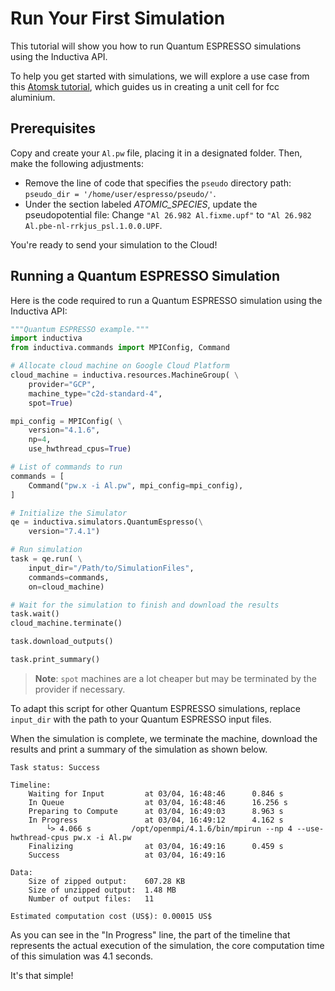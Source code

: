 # Run Your First Simulation
This tutorial will show you how to run Quantum ESPRESSO simulations using the Inductiva API. 

To help you get started with simulations, we will explore a use case from this [Atomsk tutorial](https://atomsk.univ-lille.fr/tutorial_QE.php), which guides us in creating a unit cell for fcc aluminium.

## Prerequisites
Copy and create your `Al.pw` file, placing it in a designated folder. Then, make the following adjustments:
- Remove the line of code that specifies the `pseudo` directory path: `pseudo_dir = '/home/user/espresso/pseudo/'`.
- Under the section labeled *ATOMIC_SPECIES*, update the pseudopotential file: Change `"Al 26.982 Al.fixme.upf"` to `"Al 26.982 Al.pbe-nl-rrkjus_psl.1.0.0.UPF`.

You're ready to send your simulation to the Cloud!

## Running a Quantum ESPRESSO Simulation
Here is the code required to run a Quantum ESPRESSO simulation using the Inductiva API:

```python
"""Quantum ESPRESSO example."""
import inductiva
from inductiva.commands import MPIConfig, Command

# Allocate cloud machine on Google Cloud Platform
cloud_machine = inductiva.resources.MachineGroup( \
    provider="GCP",
    machine_type="c2d-standard-4",
    spot=True)

mpi_config = MPIConfig( \
    version="4.1.6",
    np=4,
    use_hwthread_cpus=True)

# List of commands to run
commands = [
    Command("pw.x -i Al.pw", mpi_config=mpi_config),
]

# Initialize the Simulator
qe = inductiva.simulators.QuantumEspresso(\
    version="7.4.1")

# Run simulation
task = qe.run( \
    input_dir="/Path/to/SimulationFiles",
    commands=commands,
    on=cloud_machine)

# Wait for the simulation to finish and download the results
task.wait()
cloud_machine.terminate()

task.download_outputs()

task.print_summary()
```

> **Note**: `spot` machines are a lot cheaper but may be terminated by the provider if necessary.

To adapt this script for other Quantum ESPRESSO simulations, replace `input_dir` with the
path to your Quantum ESPRESSO input files.

When the simulation is complete, we terminate the machine, download the results and print a summary of the simulation as shown below.

```
Task status: Success

Timeline:
	Waiting for Input         at 03/04, 16:48:46      0.846 s
	In Queue                  at 03/04, 16:48:46      16.256 s
	Preparing to Compute      at 03/04, 16:49:03      8.963 s
	In Progress               at 03/04, 16:49:12      4.162 s
		└> 4.066 s         /opt/openmpi/4.1.6/bin/mpirun --np 4 --use-hwthread-cpus pw.x -i Al.pw
	Finalizing                at 03/04, 16:49:16      0.459 s
	Success                   at 03/04, 16:49:16      

Data:
	Size of zipped output:    607.28 KB
	Size of unzipped output:  1.48 MB
	Number of output files:   11

Estimated computation cost (US$): 0.00015 US$
```

As you can see in the "In Progress" line, the part of the timeline that represents the actual execution of the simulation, 
the core computation time of this simulation was 4.1 seconds.

It's that simple!
